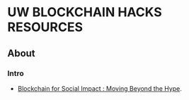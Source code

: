 # UW BLOCKCHAIN HACKS RESOURCES 

## About 

### Intro

* [Blockchain for Social Impact : Moving Beyond the Hype](https://www.gsb.stanford.edu/sites/gsb/files/publication-pdf/study-blockchain-impact-moving-beyond-hype.pdf).

